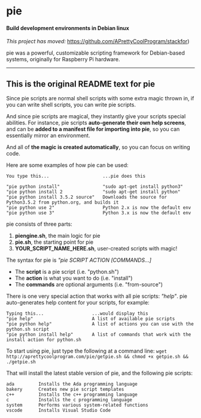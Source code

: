 # pie
#### Build development environments in Debian linux

*This project has moved:* https://github.com/APrettyCoolProgram/stackfor)

pie was a powerful, customizable scripting framework for Debian-based systems, originally for Raspberry Pi hardware.


---
This is the original README text for pie
---

Since pie scripts are normal shell scripts with some extra magic thrown in, if you can write shell scripts, you can write pie scripts.

And since pie scripts are magical, they instantly give your scripts special abilities. For instance, pie scripts **auto-generate their own help screens**, and can be **added to a manifest file for importing into pie**, so you can essentially mirror an environment.

And all of **the magic is created automatically**, so you can focus on writing code.

Here are some examples of how pie can be used:

	You type this...					...pie does this
	
	"pie python install"				"sudo apt-get install python3"
	"pie python install 2				"sudo apt-get install python"
	"pie python install 3.5.2 source"	Downloads the source for Python3.5.2 from python.org, and builds it
	"pie python use 2"					Python 2.x is now the default env
	"pie python use 3"					Python 3.x is now the default env
	

pie consists of three parts:

1. **piengine.sh**, the main logic for pie
2. **pie.sh**, the starting point for pie
3. **YOUR_SCRIPT_NAME_HERE.sh**, user-created scripts with magic!

The syntax for pie is *"pie SCRIPT ACTION [COMMANDS...]*

- The **script** is a pie script (i.e. "python.sh")
- The **action** is what you want to do (i.e. "install")
- The **commands** are optional arguments (i.e. "from-source")

There is one very special action that works with all pie scripts: *"help"*. pie auto-generates help content for your scripts, for example:

	Typing this...					...would display this
	"pie help"						A list of available pie scripts
	"pie python help"				A list of actions you can use with the python.sh script
	"pie python install help"		A list of commands that work with the install action for python.sh

To start using pie, just type the following at a command line: `wget http://aprettycoolprogram.com/pie/getpie.sh && chmod +x getpie.sh && ./getpie.sh`

That will install the latest stable version of pie, and the following pie scripts:

	ada			Installs the Ada programming language
	bakery		Creates new pie script templates
	c++			Installs the c++ programming language
	c			Installs the c programming language
	system		Performs various system-related functions
	vscode		Installs Visual Studio Code
